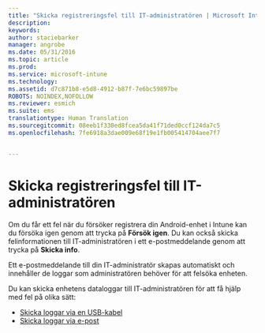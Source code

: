 ```yaml
---
title: "Skicka registreringsfel till IT-administratören | Microsoft Intune"
description: 
keywords: 
author: staciebarker
manager: angrobe
ms.date: 05/31/2016
ms.topic: article
ms.prod: 
ms.service: microsoft-intune
ms.technology: 
ms.assetid: d7c871b8-e5d8-4912-b87f-7e6bc59897be
ROBOTS: NOINDEX,NOFOLLOW
ms.reviewer: esmich
ms.suite: ems
translationtype: Human Translation
ms.sourcegitcommit: 08eeb1f330ed8fcea5da41f71ded0ccf124da7c5
ms.openlocfilehash: 7fe6918a3dae009e68f19e1fb005414704aee7f7


---
```



# Skicka registreringsfel till IT-administratören

Om du får ett fel när du försöker registrera din Android-enhet i Intune kan du försöka igen genom att trycka på **Försök igen**. Du kan också skicka felinformationen till IT-administratören i ett e-postmeddelande genom att trycka på **Skicka info**.

Ett e-postmeddelande till din IT-administratör skapas automatiskt och innehåller de loggar som administratören behöver för att felsöka enheten.

Du kan skicka enhetens dataloggar till IT-administratören för att få hjälp med fel på olika sätt:

- [Skicka loggar via en USB-kabel](send-diagnostic-data-logs-to-your-it-administrator-using-a-usb-cable-android.md)
- [Skicka loggar via e-post](send-diagnostic-data-logs-to-your-it-administrator-using-email-android.md)




<!--HONumber=Aug16_HO5-->


